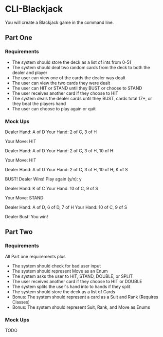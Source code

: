 <h1>CLI-Blackjack</h1>

You will create a Blackjack game in the command line.

<h2>Part One</h2>
<h3>Requirements</h3>
<ul>
  <li>The system should store the deck as a list of ints from 0-51</li>
  <li>The system should deal two random cards from the deck to both the dealer and player</li>
  <li>The user can view one of the cards the dealer was dealt</li>
  <li>The user can view the two cards they were dealt</li>
  <li>The user can HIT or STAND until they BUST or choose to STAND</li>
  <li>The user receives another card if they choose to HIT</li>
  <li>The system deals the dealer cards until they BUST, cards total 17+, or they beat the players hand</li>
  <li>The user can choose to play again or quit</li>
</ul>
<h3>Mock Ups</h3>

Dealer Hand: A of D
Your Hand: 2 of C, 3 of H

Your Move: HIT

Dealer Hand: A of D
Your Hand: 2 of C, 3 of H, 10 of H

Your Move: HIT

Dealer Hand: A of D
Your Hand: 2 of C, 3 of H, 10 of H, K of S

BUST! Dealer Wins!
Play again (y/n): y

Dealer Hand: K of C
Your Hand: 10 of C, 9 of S

Your Move: STAND

Dealer Hand: A of D, 6 of D, 7 of H
Your Hand: 10 of C, 9 of S

Dealer Bust! You win!

<h2>Part Two</h2>
<h3>Requirements</h3>
All Part one requirements plus
<ul>
  <li>The system should check for bad user input</li>
  <li>The system should represent Move as an Enum</li>
  <li>The system asks the user to HIT, STAND, DOUBLE, or SPLIT</li>
  <li>The user receives another card if they choose to HIT or DOUBLE</li>
  <li>The system splits the user's hand into to hands if they split</li>
  <li>The system should store the deck as a list of Cards</li>
  <li>Bonus: The system should represent a card as a Suit and Rank (Requires Classes)</li>
  <li>Bonus: The system should represent Suit, Rank, and Move as Enums</li>
</ul>
<h3>Mock Ups</h3>
TODO

